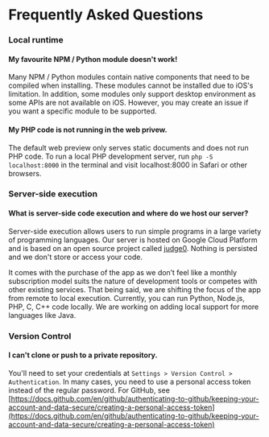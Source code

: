 # Frequently Asked Questions

### Local runtime

#### My favourite NPM / Python module doesn't work!

Many NPM / Python modules contain native components that need to be compiled when installing. These modules cannot be installed due to iOS's limitation. In addition, some modules only support desktop environment as some APIs are not available on iOS. However, you may create an issue if you want a specific module to be supported.

#### My PHP code is not running in the web privew.

The default web preview only serves static documents and does not run PHP code. To run a local PHP development server, run `php -S localhost:8000` in the terminal and visit localhost:8000 in Safari or other browsers.

### Server-side execution

#### What is server-side code execution and where do we host our server?

Server-side execution allows users to run simple programs in a large variety of programming languages. Our server is hosted on Google Cloud Platform and is based on an open source project called [judge0](https://github.com/judge0/judge0). Nothing is persisted and we don't store or access your code.

It comes with the purchase of the app as we don’t feel like a monthly subscription model suits the nature of development tools or competes with other existing services. That being said, we are shifting the focus of the app from remote to local execution. Currently, you can run Python, Node.js, PHP, C, C++ code locally. We are working on adding local support for more languages like Java.

### Version Control

#### I can't clone or push to a private repository.

You'll need to set your credentials at `Settings > Version Control > Authentication`. In many cases, you need to use a personal access token instead of the regular password. For GitHub, see [https://docs.github.com/en/github/authenticating-to-github/keeping-your-account-and-data-secure/creating-a-personal-access-token](https://docs.github.com/en/github/authenticating-to-github/keeping-your-account-and-data-secure/creating-a-personal-access-token)
